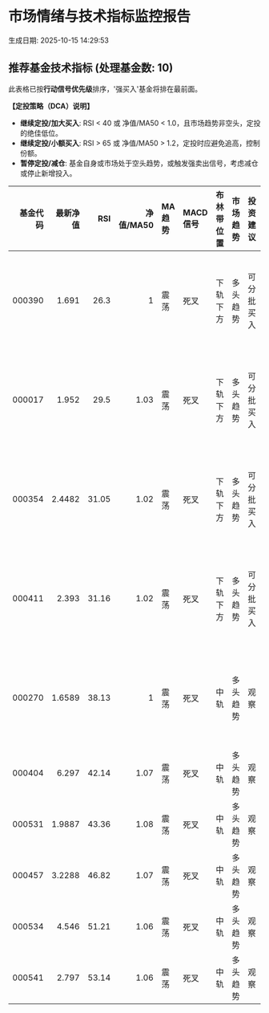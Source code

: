 # 市场情绪与技术指标监控报告

生成日期: 2025-10-15 14:29:53

## 推荐基金技术指标 (处理基金数: 10)
此表格已按**行动信号优先级**排序，'强买入'基金将排在最前面。

**【定投策略（DCA）说明】**
- **继续定投/加大买入**: RSI < 40 或 净值/MA50 < 1.0，且市场趋势非空头，定投的绝佳低位。
- **继续定投/小额买入**: RSI > 65 或 净值/MA50 > 1.2，定投时应避免追高，控制份额。
- **暂停定投/减仓**: 基金自身或市场处于空头趋势，或触发强卖出信号，考虑减仓或停止新增投入。

|   基金代码 |   最新净值 |   RSI |   净值/MA50 | MA趋势   | MACD信号   | 布林带位置   | 市场趋势   | 投资建议   | 行动信号   | 定投策略      |
|-------:|-------:|------:|----------:|:-------|:---------|:--------|:-------|:-------|:-------|:----------|
| 000390 | 1.691  | 26.3  |      1    | 震荡     | 死叉       | 下轨下方    | 多头趋势   | 可分批买入  | 弱买入    | 继续定投/加大买入 |
| 000017 | 1.952  | 29.5  |      1.03 | 震荡     | 死叉       | 下轨下方    | 多头趋势   | 可分批买入  | 弱买入    | 继续定投/加大买入 |
| 000354 | 2.4482 | 31.05 |      1.02 | 震荡     | 死叉       | 下轨下方    | 多头趋势   | 可分批买入  | 弱买入    | 继续定投/加大买入 |
| 000411 | 2.393  | 31.16 |      1.02 | 震荡     | 死叉       | 下轨下方    | 多头趋势   | 可分批买入  | 弱买入    | 继续定投/加大买入 |
| 000270 | 1.6589 | 38.13 |      1    | 震荡     | 死叉       | 中轨      | 多头趋势   | 观察     | 弱买入    | 继续定投/加大买入 |
| 000404 | 6.297  | 42.14 |      1.07 | 震荡     | 死叉       | 中轨      | 多头趋势   | 观察     | 弱买入    | 继续定投      |
| 000531 | 1.9887 | 43.36 |      1.08 | 震荡     | 死叉       | 中轨      | 多头趋势   | 观察     | 弱买入    | 继续定投      |
| 000457 | 3.2288 | 46.82 |      1.07 | 震荡     | 死叉       | 中轨      | 多头趋势   | 观察     | 持有/观察  | 继续定投      |
| 000534 | 4.546  | 51.21 |      1.06 | 震荡     | 死叉       | 中轨      | 多头趋势   | 观察     | 持有/观察  | 继续定投      |
| 000541 | 2.797  | 53.14 |      1.06 | 震荡     | 死叉       | 中轨      | 多头趋势   | 观察     | 持有/观察  | 继续定投      |